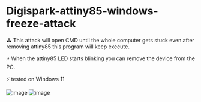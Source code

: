 # Digispark-attiny85-windows-freeze-attack

⚠️ This attack will open CMD until the whole computer gets stuck even after removing attiny85 this program will keep execute.

⚡ When the attiny85 LED starts blinking you can remove the device from the PC.

⚡ tested on Windows 11

![image](https://github.com/user-attachments/assets/9e7d868f-3e6c-4695-971d-91bee927b5cd)
![image](https://github.com/user-attachments/assets/fc3c7ce5-665f-4c1a-b813-7f3423cf8d9a)

